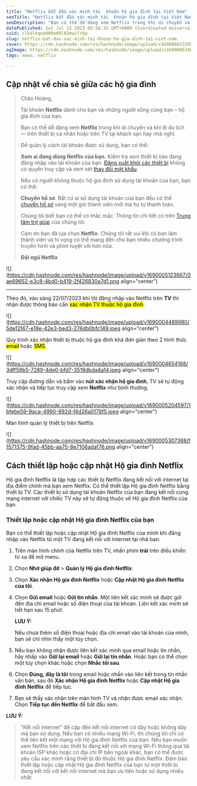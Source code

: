 ```yaml
---
title: "Netflix bắt đầu xác minh tài  khoản hộ gia đình tại Việt Nam"
seoTitle: "Netflix bắt đầu xác minh tài  khoản hộ gia đình tại Việt Nam"
seoDescription: "Bạn có thể dễ dàng xem Netflix trong khi di chuyển và khi đi du lịch — trên thiết bị cá nhân hoặc trên TV tại khách sạn hay nhà nghỉ."
datePublished: Sat Jul 22 2023 05:56:32 GMT+0000 (Coordinated Universal Time)
cuid: clkdlkqne000o09l65mwifr6p
slug: netflix-bat-dau-xac-minh-tai-khoan-ho-gia-dinh-tai-viet-nam
cover: https://cdn.hashnode.com/res/hashnode/image/upload/v1690004322056/40430f34-d241-4a85-af9d-ef839d8c9639.png
ogImage: https://cdn.hashnode.com/res/hashnode/image/upload/v1690005348814/51e252b9-084c-479b-aa51-41073786d4af.png
tags: news, netflix

---
```


## **Cập nhật về chia sẻ giữa các hộ gia đình**

> Chào Hoàng,
> 
> Tài khoản **Netflix** dành cho bạn và những người sống cùng bạn – hộ gia đình của bạn.
> 
> Bạn có thể dễ dàng xem **Netflix** trong khi di chuyển và khi đi du lịch — trên thiết bị cá nhân hoặc trên TV tại khách sạn hay nhà nghỉ.
> 
> Để quản lý cách tài khoản được sử dụng, bạn có thể:
> 
> **Xem ai đang dùng Netflix của bạn.** Kiểm tra xem thiết bị nào đang đăng nhập vào tài khoản của bạn. [Đăng xuất khỏi các thiết bị](https://www.netflix.com/ManageAccountAccess) không có quyền truy cập và xem xét [thay đổi mật khẩu](https://www.netflix.com/password).
> 
> Nếu có người không thuộc hộ gia đình sử dụng tài khoản của bạn, bạn có thể:
> 
> **Chuyển hồ sơ**. Bất cứ ai sử dụng tài khoản của bạn đều có thể [chuyển hồ sơ](https://www.netflix.com/account/profile/transfercontext) sang một gói thành viên mới mà họ tự thanh toán.
> 
> Chúng tôi biết bạn có thể có thắc mắc. Thông tin chi tiết có trên [Trung tâm trợ giúp](https://help.netflix.com/support/128339) của chúng tôi.
> 
> Cảm ơn bạn đã lựa chọn **Netflix**. Chúng tôi rất vui khi có bạn làm thành viên và hi vọng có thể mang đến cho bạn nhiều chương trình truyền hình và phim tuyệt vời hơn nữa.
> 
> **Đội ngũ Netflix**

![](https://cdn.hashnode.com/res/hashnode/image/upload/v1690005123667/0ae69652-e3c8-4bd0-b419-2f426830a7d1.png align="center")

---

Theo đó, vào sáng 22/07/2023 khi tôi đăng nhập vào Netflix trên **TV** thì nhận được thông báo cần <mark>xác nhận TV thuộc hộ gia đình</mark>.

![](https://cdn.hashnode.com/res/hashnode/image/upload/v1690004489980/5de12f47-e18e-42e3-bed3-276db0bfc149.jpeg align="center")

Quy trình xác nhận thiết bị thuộc hộ gia đình khá đơn giản theo 2 hình thức <mark>email</mark> hoặc <mark>SMS</mark>.

![](https://cdn.hashnode.com/res/hashnode/image/upload/v1690004654168/3dff59b5-7289-4de0-bfd7-3519dbda4a14.jpeg align="center")

Truy cập đường dẫn và bấm vào **nút xác nhận hộ gia đình**, TV sẽ tự động xác nhận và tiếp tục truy cập xem **Netflix** như bình thường.

![](https://cdn.hashnode.com/res/hashnode/image/upload/v1690005204597/1bfebe59-9aca-4990-992d-f4d26a0178f5.jpeg align="center")

Màn hình quản lý thiết bị trên Netflix

![](https://cdn.hashnode.com/res/hashnode/image/upload/v1690005307368/f1571375-9fad-45bb-aa75-8e7106adaf76.png align="center")

## **Cách thiết lập hoặc cập nhật Hộ gia đình Netflix**

Hộ gia đình Netflix là tập hợp các thiết bị Netflix đang kết nối với internet tại địa điểm chính mà bạn xem Netflix. Có thể thiết lập Hộ gia đình Netflix bằng thiết bị TV. Các thiết bị sử dụng tài khoản Netflix của bạn đang kết nối cùng mạng internet với chiếc TV này sẽ tự động thuộc về Hộ gia đình Netflix của bạn.

### **Thiết lập hoặc cập nhật Hộ gia đình Netflix của bạn**

Bạn có thể thiết lập hoặc cập nhật Hộ gia đình Netflix của mình khi đăng nhập vào Netflix từ một TV đang kết nối với internet tại nhà bạn.

1. Trên màn hình chính của Netflix trên TV, nhấn phím **trái** trên điều khiển từ xa để mở menu.
    
2. Chọn **Nhờ giúp đỡ** &gt; **Quản lý Hộ gia đình Netflix**.
    
3. Chọn **Xác nhận Hộ gia đình Netflix** hoặc **Cập nhật Hộ gia đình Netflix của tôi**.
    
4. Chọn **Gửi email** hoặc **Gửi tin nhắn**. Một liên kết xác minh sẽ được gửi đến địa chỉ email hoặc số điện thoại của tài khoản. Liên kết xác minh sẽ hết hạn sau 15 phút. 
    
    **LƯU Ý:**
    
    Nếu chưa thêm số điện thoại hoặc địa chỉ email vào tài khoản của mình, bạn sẽ chỉ nhìn thấy một tùy chọn.
    
5. Nếu bạn không nhận được liên kết xác minh qua email hoặc tin nhắn, hãy nhấp vào **Gửi lại email** hoặc **Gửi lại tin nhắn**. Hoặc bạn có thể chọn một tùy chọn khác hoặc chọn **Nhắc tôi sau**. 
    
6. Chọn **Đúng, đây là tôi** trong email hoặc nhấn vào liên kết trong tin nhắn văn bản, sau đó **Xác nhận Hộ gia đình Netflix** hoặc **Cập nhật Hộ gia đình Netflix** để tiếp tục. 
    
7. Bạn sẽ thấy xác nhận trên màn hình TV và nhận được email xác nhận. Chọn **Tiếp tục đến Netflix** để bắt đầu xem.
    

**LƯU Ý:**

> "Kết nối internet" đề cập đến kết nối internet có dây hoặc không dây mà bạn sử dụng. Nếu bạn có nhiều mạng Wi-Fi, thì chúng tôi chỉ có thể liên kết một mạng với Hộ gia đình Netflix của bạn. Nếu bạn muốn xem Netflix trên các thiết bị đang kết nối với mạng Wi-Fi thông qua tài khoản ISP khác hoặc có địa chỉ IP bên ngoài khác, bạn có thể được yêu cầu xác minh rằng thiết bị đó thuộc Hộ gia đình Netflix. Đảm bảo thiết lập hoặc cập nhật Hộ gia đình Netflix của bạn từ một thiết bị đang kết nối với kết nối internet mà bạn ưu tiên hoặc sử dụng nhiều nhất.
